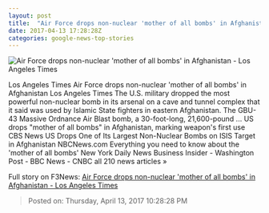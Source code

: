 ```yaml
---
layout: post
title:  "Air Force drops non-nuclear 'mother of all bombs' in Afghanistan - Los Angeles Times"
date: 2017-04-13 17:28:28Z
categories: google-news-top-stories
---
```


![Air Force drops non-nuclear 'mother of all bombs' in Afghanistan - Los Angeles Times](http://www.trbimg.com/img-58efbc9b/turbine/la-na-essential-washington-updates-white-house-drops-mother-of-all-bombs-1492102824)

Los Angeles Times Air Force drops non-nuclear 'mother of all bombs' in Afghanistan Los Angeles Times The U.S. military dropped the most powerful non-nuclear bomb in its arsenal on a cave and tunnel complex that it said was used by Islamic State fighters in eastern Afghanistan. The GBU-43 Massive Ordnance Air Blast bomb, a 30-foot-long, 21,600-pound ... US drops "mother of all bombs" in Afghanistan, marking weapon's first use CBS News US Drops One of Its Largest Non-Nuclear Bombs on ISIS Target in Afghanistan NBCNews.com Everything you need to know about the 'mother of all bombs' New York Daily News Business Insider - Washington Post - BBC News - CNBC all 210 news articles »


Full story on F3News: [Air Force drops non-nuclear 'mother of all bombs' in Afghanistan - Los Angeles Times](http://www.f3nws.com/n/yBuaDJ)

> Posted on: Thursday, April 13, 2017 10:28:28 PM
